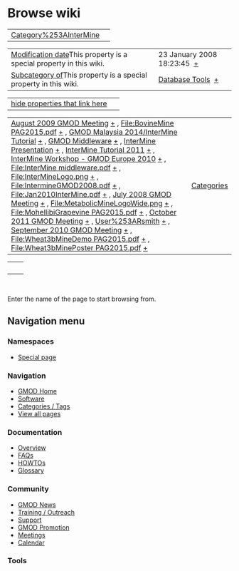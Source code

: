 



<span id="top"></span>




# <span dir="auto">Browse wiki</span>






|                                                                     |     |
|---------------------------------------------------------------------|-----|
| [Category%253AInterMine](/wiki/Category%253AInterMine "Category%253AInterMine") |     |

|  |  |
|----|----|
| <span class="smw-highlighter" data-type="1" state="inline" data-title="Property"><span class="smwbuiltin">[Modification date](/wiki/Property:Modification_date "Property:Modification date")</span><span class="smwttcontent">This property is a special property in this wiki.</span></span> | <span class="smwb-value">23 January 2008 18:23:45  <span class="smwsearch">[+](/wiki/Special%253ASearchByProperty/Modification-20date/23-20January-202008-2018:23:45 "Special%253ASearchByProperty/Modification-20date/23-20January-202008-2018:23:45")</span></span> |
| <span class="smw-highlighter" data-type="1" state="inline" data-title="Property"><span class="smwbuiltin">[Subcategory of](/wiki/Property:Subcategory_of "Property:Subcategory of")</span><span class="smwttcontent">This property is a special property in this wiki.</span></span> | <span class="smwb-value">[Database Tools](/wiki/Category%253ADatabase_Tools "Category%253ADatabase Tools")  <span class="smwsearch">[+](/wiki/Special%253ASearchByProperty/Subcategory-20of/Database-20Tools "Special%253ASearchByProperty/Subcategory-20of/Database-20Tools")</span></span> |

<span id="smw_browse_incoming"></span>

|  |  |
|----|----|
| [hide properties that link here](/mediawiki/index.php?title=Special:Browse&offset=0&dir=out&article=Category%253AInterMine)  |  |

|  |  |
|----|----|
| <span class="smwb-ivalue">[August 2009 GMOD Meeting](/wiki/August_2009_GMOD_Meeting "August 2009 GMOD Meeting") <span class="smwbrowse">[+](/wiki/Special%253ABrowse/August-202009-20GMOD-20Meeting "Special%253ABrowse/August-202009-20GMOD-20Meeting")</span></span> , <span class="smwb-ivalue">[File:BovineMine PAG2015.pdf](https://raw.githubusercontent.com/GMOD/gmod.github.io/main/mediawiki/images/0/09/BovineMine_PAG2015.pdf "File:BovineMine PAG2015.pdf") <span class="smwbrowse">[+](/wiki/Special%253ABrowse/File:BovineMine-20PAG2015.pdf "Special%253ABrowse/File:BovineMine-20PAG2015.pdf")</span></span> , <span class="smwb-ivalue">[GMOD Malaysia 2014/InterMine Tutorial](/wiki/GMOD_Malaysia_2014/InterMine_Tutorial "GMOD Malaysia 2014/InterMine Tutorial") <span class="smwbrowse">[+](/wiki/Special%253ABrowse/GMOD-20Malaysia-202014-2FInterMine-20Tutorial "Special%253ABrowse/GMOD-20Malaysia-202014-2FInterMine-20Tutorial")</span></span> , <span class="smwb-ivalue">[GMOD Middleware](/wiki/GMOD_Middleware "GMOD Middleware") <span class="smwbrowse">[+](/wiki/Special%253ABrowse/GMOD-20Middleware "Special%253ABrowse/GMOD-20Middleware")</span></span> , <span class="smwb-ivalue">[InterMine Presentation](/wiki/InterMine_Presentation "InterMine Presentation") <span class="smwbrowse">[+](/wiki/Special%253ABrowse/InterMine-20Presentation "Special%253ABrowse/InterMine-20Presentation")</span></span> , <span class="smwb-ivalue">[InterMine Tutorial 2011](/wiki/InterMine_Tutorial_2011 "InterMine Tutorial 2011") <span class="smwbrowse">[+](/wiki/Special%253ABrowse/InterMine-20Tutorial-202011 "Special%253ABrowse/InterMine-20Tutorial-202011")</span></span> , <span class="smwb-ivalue">[InterMine Workshop - GMOD Europe 2010](/wiki/InterMine_Workshop_-_GMOD_Europe_2010 "InterMine Workshop - GMOD Europe 2010") <span class="smwbrowse">[+](/wiki/Special%253ABrowse/InterMine-20Workshop-20-2D-20GMOD-20Europe-202010 "Special%253ABrowse/InterMine-20Workshop-20-2D-20GMOD-20Europe-202010")</span></span> , <span class="smwb-ivalue">[File:InterMine middleware.pdf](https://raw.githubusercontent.com/GMOD/gmod.github.io/main/mediawiki/images/2/23/InterMine_middleware.pdf "File:InterMine middleware.pdf") <span class="smwbrowse">[+](/wiki/Special%253ABrowse/File:InterMine-20middleware.pdf "Special%253ABrowse/File:InterMine-20middleware.pdf")</span></span> , <span class="smwb-ivalue">[File:InterMineLogo.png](https://raw.githubusercontent.com/GMOD/gmod.github.io/main/mediawiki/images/1/13/InterMineLogo.png "File:InterMineLogo.png") <span class="smwbrowse">[+](/wiki/Special%253ABrowse/File:InterMineLogo.png "Special%253ABrowse/File:InterMineLogo.png")</span></span> , <span class="smwb-ivalue">[File:IntermineGMOD2008.pdf](https://raw.githubusercontent.com/GMOD/gmod.github.io/main/mediawiki/images/b/b3/IntermineGMOD2008.pdf "File:IntermineGMOD2008.pdf") <span class="smwbrowse">[+](/wiki/Special%253ABrowse/File:IntermineGMOD2008.pdf "Special%253ABrowse/File:IntermineGMOD2008.pdf")</span></span> , <span class="smwb-ivalue">[File:Jan2010InterMine.pdf](https://raw.githubusercontent.com/GMOD/gmod.github.io/main/mediawiki/images/4/4e/Jan2010InterMine.pdf "File:Jan2010InterMine.pdf") <span class="smwbrowse">[+](/wiki/Special%253ABrowse/File:Jan2010InterMine.pdf "Special%253ABrowse/File:Jan2010InterMine.pdf")</span></span> , <span class="smwb-ivalue">[July 2008 GMOD Meeting](/wiki/July_2008_GMOD_Meeting "July 2008 GMOD Meeting") <span class="smwbrowse">[+](/wiki/Special%253ABrowse/July-202008-20GMOD-20Meeting "Special%253ABrowse/July-202008-20GMOD-20Meeting")</span></span> , <span class="smwb-ivalue">[File:MetabolicMineLogoWide.png](https://raw.githubusercontent.com/GMOD/gmod.github.io/main/mediawiki/images/b/b6/MetabolicMineLogoWide.png "File:MetabolicMineLogoWide.png") <span class="smwbrowse">[+](/wiki/Special%253ABrowse/File:MetabolicMineLogoWide.png "Special%253ABrowse/File:MetabolicMineLogoWide.png")</span></span> , <span class="smwb-ivalue">[File:MohellibiGrapevine PAG2015.pdf](https://raw.githubusercontent.com/GMOD/gmod.github.io/main/mediawiki/images/1/1b/MohellibiGrapevine_PAG2015.pdf "File:MohellibiGrapevine PAG2015.pdf") <span class="smwbrowse">[+](/wiki/Special%253ABrowse/File:MohellibiGrapevine-20PAG2015.pdf "Special%253ABrowse/File:MohellibiGrapevine-20PAG2015.pdf")</span></span> , <span class="smwb-ivalue">[October 2011 GMOD Meeting](/wiki/October_2011_GMOD_Meeting "October 2011 GMOD Meeting") <span class="smwbrowse">[+](/wiki/Special%253ABrowse/October-202011-20GMOD-20Meeting "Special%253ABrowse/October-202011-20GMOD-20Meeting")</span></span> , <span class="smwb-ivalue">[User%253ARsmith](/wiki/User%253ARsmith "User%253ARsmith") <span class="smwbrowse">[+](/wiki/Special%253ABrowse/User%253ARsmith "Special%253ABrowse/User%253ARsmith")</span></span> , <span class="smwb-ivalue">[September 2010 GMOD Meeting](/wiki/September_2010_GMOD_Meeting "September 2010 GMOD Meeting") <span class="smwbrowse">[+](/wiki/Special%253ABrowse/September-202010-20GMOD-20Meeting "Special%253ABrowse/September-202010-20GMOD-20Meeting")</span></span> , <span class="smwb-ivalue">[File:Wheat3bMineDemo PAG2015.pdf](https://raw.githubusercontent.com/GMOD/gmod.github.io/main/mediawiki/images/9/9f/Wheat3bMineDemo_PAG2015.pdf "File:Wheat3bMineDemo PAG2015.pdf") <span class="smwbrowse">[+](/wiki/Special%253ABrowse/File:Wheat3bMineDemo-20PAG2015.pdf "Special%253ABrowse/File:Wheat3bMineDemo-20PAG2015.pdf")</span></span> , <span class="smwb-ivalue">[File:Wheat3bMinePoster PAG2015.pdf](https://raw.githubusercontent.com/GMOD/gmod.github.io/main/mediawiki/images/3/34/Wheat3bMinePoster_PAG2015.pdf "File:Wheat3bMinePoster PAG2015.pdf") <span class="smwbrowse">[+](/wiki/Special%253ABrowse/File:Wheat3bMinePoster-20PAG2015.pdf "Special%253ABrowse/File:Wheat3bMinePoster-20PAG2015.pdf")</span></span> | [Categories](/wiki/Special%253ACategories "Special%253ACategories") |

|     |     |
|-----|-----|
|     |     |

 

Enter the name of the page to start browsing from.  








## Navigation menu



### Namespaces

- <span id="ca-nstab-special">[Special
  page](/wiki/Special%253ABrowse/Category%253AInterMine "This is a special page, you cannot edit the page itself")</span>






### Navigation



- <span id="n-GMOD-Home">[GMOD Home](/wiki/Main_Page)</span>
- <span id="n-Software">[Software](/wiki/GMOD_Components)</span>
- <span id="n-Categories-.2F-Tags">[Categories /
  Tags](/wiki/Categories)</span>
- <span id="n-View-all-pages">[View all
  pages](/wiki/Special:AllPages)</span>




### Documentation



- <span id="n-Overview">[Overview](/wiki/Overview)</span>
- <span id="n-FAQs">[FAQs](/wiki/Category%253AFAQ)</span>
- <span id="n-HOWTOs">[HOWTOs](/wiki/Category%253AHOWTO)</span>
- <span id="n-Glossary">[Glossary](/wiki/Glossary)</span>




### Community



- <span id="n-GMOD-News">[GMOD News](/wiki/GMOD_News)</span>
- <span id="n-Training-.2F-Outreach">[Training /
  Outreach](/wiki/Training_and_Outreach)</span>
- <span id="n-Support">[Support](/wiki/Support)</span>
- <span id="n-GMOD-Promotion">[GMOD
  Promotion](/wiki/GMOD_Promotion)</span>
- <span id="n-Meetings">[Meetings](/wiki/Meetings)</span>
- <span id="n-Calendar">[Calendar](/wiki/Calendar)</span>




### Tools












<!-- -->




